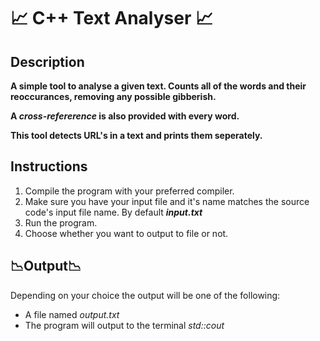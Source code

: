 # 📈 C++ Text Analyser 📈
## Description
<b>A simple tool to analyse a given text. Counts all of the words and their reoccurances, removing any possible gibberish.</b>

<b>A <i>cross-refererence</i> is also provided with every word.</b>

<b>This tool detects URL's in a text and prints them seperately.</b>

## Instructions
1. Compile the program with your preferred compiler. 
2. Make sure you have your input file and it's name matches the source code's input file name. By default <b><i>input.txt</i></b>
3. Run the program.
4. Choose whether you want to output to file or not.

## 📉Output📉
Depending on your choice the output will be one of the following:
* A file named <i>output.txt</i>
* The program will output to the terminal <i>std::cout</i>
